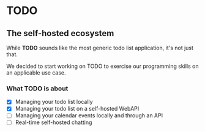 # TODO
## The self-hosted ecosystem

While **TODO** sounds like the most generic todo list application, it's not just that.

We decided to start working on TODO to exercise our programming skills on an applicable use case.

### What TODO is about

- [x] Managing your todo list locally
- [x] Managing your todo list on a self-hosted WebAPI
- [ ] Managing your calendar events locally and through an API
- [ ] Real-time self-hosted chatting
